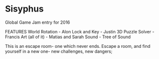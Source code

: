 # Sisyphus
Global Game Jam entry for 2016

FEATURES
World Rotation - Alon
Lock and Key - Justin 
3D Puzzle Solver - Francis 
Art (all of it) - Matias and Sarah
Sound - Tree of Sound

This is an escape room- one which never ends. Escape a room, and find yourself in a new one- new challenges, new dangers;

 

